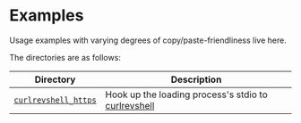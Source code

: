 Examples
========
Usage examples with varying degrees of copy/paste-friendliness live here.

The directories are as follows:

Directory                                    | Description
---------------------------------------------|------------
[`curlrevshell_https`](./curlrevshell_https) | Hook up the loading process's stdio to [curlrevshell](https://github.com/magisterquis/curlrevshell)
